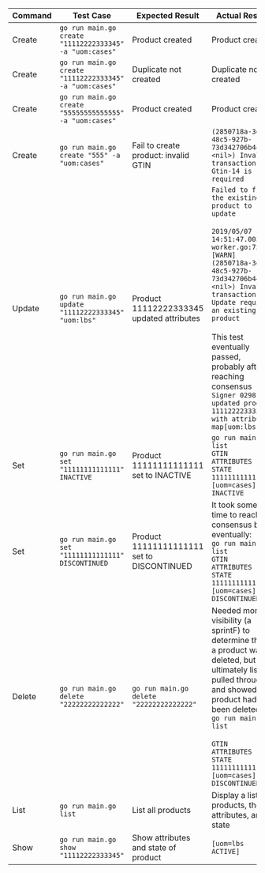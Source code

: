 | Command |Test Case | Expected Result | Actual Result | Pass/Fail |
|---|---|---|---|---|
|Create|`go run main.go create "11112222333345" -a "uom:cases"`|Product created|Product created|PASS|
|Create|`go run main.go create "11112222333345" -a "uom:cases"`|Duplicate not created|Duplicate not created|PASS|
|Create|`go run main.go create "55555555555555" -a "uom:cases"`|Product created|Product created|PASS|
|Create|`go run main.go create "555" -a "uom:cases"`|Fail to create product: invalid GTIN|`(2850718a-3db4-48c5-927b-73d342706b44 <nil>) Invalid transaction: Gtin-14 is required`|PASS|
|Update|`go run main.go update "11112222333345" "uom:lbs"`|Product 11112222333345 updated attributes|`Failed to find the existing product to update`<br><br>`2019/05/07 14:51:47.003242 worker.go:75: [WARN] (2850718a-3db4-48c5-927b-73d342706b44 <nil>) Invalid transaction: Update requires an existing product` <br><br>This test eventually passed, probably after reaching consensus<br>`Signer 0298c6 updated product 11112222333345 with attributes map[uom:lbs]`|PASS|
|Set|`go run main.go set "11111111111111" INACTIVE`|Product 11111111111111 set to INACTIVE|`go run main.go list`<br>`GTIN            ATTRIBUTES                                      STATE`<br>`11111111111111  [uom=cases]     INACTIVE`|PASS|
|Set|`go run main.go set "11111111111111" DISCONTINUED`|Product 11111111111111 set to DISCONTINUED|It took some time to reach consensus but eventually:<br>`go run main.go list`<br>`GTIN            ATTRIBUTES                                      STATE`<br>`11111111111111  [uom=cases]     DISCONTINUED`|PASS|
|Delete|`go run main.go delete "22222222222222"`|`go run main.go delete  "22222222222222"`|Needed more visibility (a sprintF) to determine that a product was deleted, but ultimately list() pulled through and showed the product had been deleted:<br>`go run main.go list`<br><br>`GTIN            ATTRIBUTES                                      STATE`<br>`11111111111111  [uom=cases]     DISCONTINUED`|PASS|
|List| `go run main.go list`| List all products|Display a list of products, their attributes, and state|PASS|
|Show|`go run main.go show "11112222333345"`|Show attributes and state of product|`[uom=lbs ACTIVE]`|PASS|